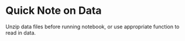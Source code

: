 # Quick Note on Data
Unzip data files before running notebook, or use appropriate function to read in data. 
